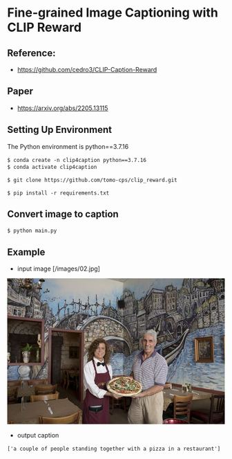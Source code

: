 # Fine-grained Image Captioning with CLIP Reward

## Reference:
- https://github.com/cedro3/CLIP-Caption-Reward

## Paper
- https://arxiv.org/abs/2205.13115

## Setting Up Environment
The Python environment is python==3.7.16
```
$ conda create -n clip4caption python==3.7.16
$ conda activate clip4caption
```
```
$ git clone https://github.com/tomo-cps/clip_reward.git
```
```
$ pip install -r requirements.txt
```

## Convert image to caption
```                                                   
$ python main.py
```

## Example
- input image [/images/02.jpg]

![02.jpg](/images/02.jpg) 

- output caption
```
['a couple of people standing together with a pizza in a restaurant']
```
